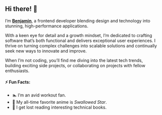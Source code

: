 ## Hi there! 👋

I’m [**Benjamin**](https://benjaminkyamanywa.com/), a frontend developer blending design and technology into stunning, high-performance applications.

With a keen eye for detail and a growth mindset, I’m dedicated to crafting software that’s both functional and delivers exceptional user experiences. I thrive on turning complex challenges into scalable solutions and continually seek new ways to innovate and improve.

When I’m not coding, you’ll find me diving into the latest tech trends, building exciting side projects, or collaborating on projects with fellow enthusiasts.

#### ⚡ Fun Facts:

- 🏊 I’m an avid workout fan.
- 🌟 My all-time favorite anime is *Swallowed Star*.
- 📘 I get lost reading interesting technical books.
